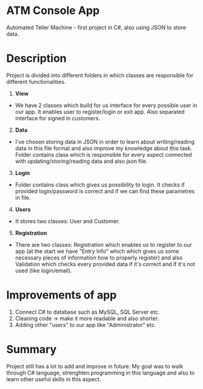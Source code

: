 # ATM Console App
Automated Teller Machine - first project in C#, also using JSON to store data. 

# Description
Project is divided into different folders in which classes are responsible for different functionalities.

1. **View**
* We have 2 classes which build for us interface for every possible user in our app. It enables user to register/login or exit app. Also separated interface for signed in customers.
2. **Data**
* I've chosen storing data in JSON in order to learn about writing/reading data in this file format and also improve my knowledge about this task. Folder contains class which is responsible for every aspect connected with updating/storing/reading data and also json file.
3. **Login**
* Folder contains class which gives us possibility to login. It checks if provided login/password is correct and if we can find these parametres in file. 
4. **Users**
* It stores two classes: User and Customer. 
5. **Registration**
* There are two classes: Registration which enables us to register to our app (at the start we have "Entry Info" which which gives us some necessary pieces of information how to properly register) and also Validation which checks every provided data if it's correct and if it's not used (like login/email).

# Improvements of app
1. Connect C# to database such as MySQL, SQL Server etc.
2. Cleaning code -> make it more readable and also shorter.
3. Adding other "users" to our app like "Administrator" etc.

# Summary
Project still has a lot to add and improve in future. My goal was to walk through C# language, strenghten programming in this language and also to learn other useful skills in this aspect. 